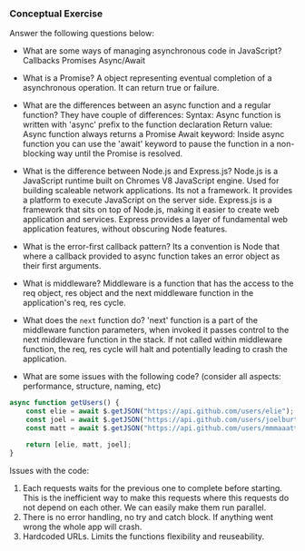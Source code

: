 ### Conceptual Exercise

Answer the following questions below:

-   What are some ways of managing asynchronous code in JavaScript?
    Callbacks
    Promises
    Async/Await

-   What is a Promise?
    A object representing eventual completion of a asynchronous operation. It can return true or failure.

-   What are the differences between an async function and a regular function?
    They have couple of differences:
    Syntax: Async function is written with 'async' prefix to the function declaration
    Return value: Async function always returns a Promise
    Await keyword: Inside async function you can use the 'await' keyword to pause the function in a non-blocking
    way until the Promise is resolved.

-   What is the difference between Node.js and Express.js?
    Node.js is a JavaScript runtime built on Chromes V8 JavaScript engine. Used for building scaleable network applications.
    Its not a framework. It provides a platform to execute JavaScript on the server side.
    Express.js is a framework that sits on top of Node.js, making it easier to create web application and services.
    Express provides a layer of fundamental web application features, without obscuring Node features.

-   What is the error-first callback pattern?
    Its a convention is Node that where a callback provided to async function takes an error object as their first arguments.

-   What is middleware?
    Middleware is a function that has the access to the req object, res object and the next middleware function in the application's
    req, res cycle.

-   What does the `next` function do?
    'next' function is a part of the middleware function parameters, when invoked it passes control to the next middleware function
    in the stack. If not called within middleware function, the req, res cycle will halt and potentially leading to crash the application.

-   What are some issues with the following code? (consider all aspects: performance, structure, naming, etc)

```js
async function getUsers() {
    const elie = await $.getJSON("https://api.github.com/users/elie");
    const joel = await $.getJSON("https://api.github.com/users/joelburton");
    const matt = await $.getJSON("https://api.github.com/users/mmmaaatttttt");

    return [elie, matt, joel];
}
```

Issues with the code:

1. Each requests waits for the previous one to complete before starting.
   This is the inefficient way to make this requests where this requests
   do not depend on each other. We can easily make them run parallel.
2. There is no error handling, no try and catch block. If anything went
   wrong the whole app will crash.
3. Hardcoded URLs. Limits the functions flexibility and reuseability.
